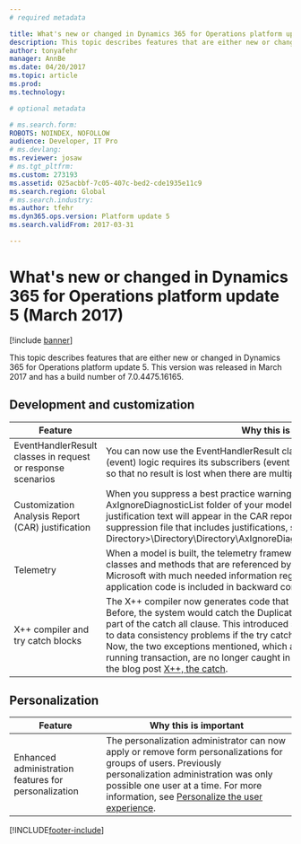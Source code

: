 ```yaml
---
# required metadata

title: What's new or changed in Dynamics 365 for Operations platform update 5 (March 2017)
description: This topic describes features that are either new or changed in Dynamics 365 for Operations platform update 5. This version was released in March 2017 and has a build number of 7.0.4475.16165.
author: tonyafehr
manager: AnnBe
ms.date: 04/20/2017
ms.topic: article
ms.prod: 
ms.technology: 

# optional metadata

# ms.search.form: 
ROBOTS: NOINDEX, NOFOLLOW 
audience: Developer, IT Pro
# ms.devlang: 
ms.reviewer: josaw
# ms.tgt_pltfrm: 
ms.custom: 273193
ms.assetid: 025acbbf-7c05-407c-bed2-cde1935e11c9
ms.search.region: Global
# ms.search.industry: 
ms.author: tfehr
ms.dyn365.ops.version: Platform update 5
ms.search.validFrom: 2017-03-31

---
```


# What's new or changed in Dynamics 365 for Operations platform update 5 (March 2017)

[!include [banner](../includes/banner.md)]

This topic describes features that are either new or changed in Dynamics 365 for Operations platform update 5. This version was released in March 2017 and has a build number of 7.0.4475.16165.

## Development and customization

| Feature | Why this is important |
|---------|-----------------------|
| EventHandlerResult classes in request or response scenarios | You can now use the EventHandlerResult class for scenarios where the delegate (event) logic requires its subscribers (event handlers) to provide at least one response so that no result is lost when there are multiple subscribers and multiple results. |
| Customization Analysis Report (CAR) justification | When you suppress a best practice warning within a suppression file in the AxIgnoreDiagnosticList folder of your model, and include a justification, the justification text will appear in the CAR report of your model. For an example of a suppression file that includes justifications, see &lt;Packages Local Directory&gt;\\Directory\\Directory\\AxIgnoreDiagnosticList\\Directory\_BPSuppressions.xml. |
| Telemetry | When a model is built, the telemetry framework collects information about Microsoft classes and methods that are referenced by customer and ISV code. This provides Microsoft with much needed information regarding what part of the standard application code is included in backward compatibility requirements. |
| X++ compiler and try catch blocks | The X++ compiler now generates code that is slightly different for try catch blocks. Before, the system would catch the DuplicateKey and UpdateConflict exceptions as part of the catch all clause. This introduced some problems that could ultimately lead to data consistency problems if the try catch was used when a transaction is running. Now, the two exceptions mentioned, which are special because they do not roll back a running transaction, are no longer caught in the catch all. For more information, see the blog post [X++, the catch](https://blogs.msdn.microsoft.com/mfp/2016/11/24/x-the-catch/). |

## Personalization

| Feature | Why this is important |
|---------|-----------------------|
| Enhanced administration features for personalization | The personalization administrator can now apply or remove form personalizations for groups of users. Previously personalization administration was only possible one user at a time. For more information, see [Personalize the user experience](personalize-user-experience.md). |


[!INCLUDE[footer-include](../../../includes/footer-banner.md)]